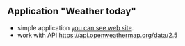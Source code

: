 ## Application "Weather today"

- simple application [you can see web site](https://natalliaza.github.io/Weather-app-Angular/).
- work with API https://api.openweathermap.org/data/2.5
